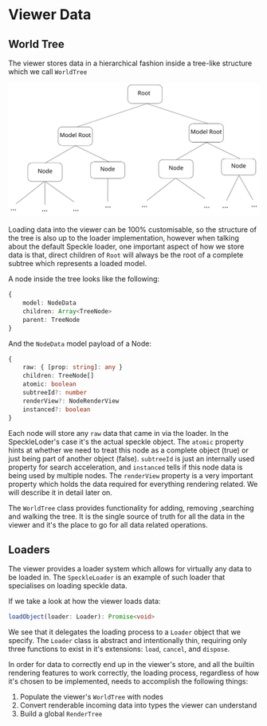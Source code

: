 # Viewer Data

## World Tree
The viewer stores data in a hierarchical fashion inside a tree-like structure which we call `WorldTree`

![Viewer Data](./img/tree.svg "Viewer Data")

Loading data into the viewer can be 100% customisable, so the structure of the tree is also up to the loader implementation, however when talking about the default Speckle loader, one important aspect of how we store data is that, direct children of `Root` will always be the root of a complete subtree which represents a loaded model.

A node inside the tree looks like the following:
```typescript
{
    model: NodeData
    children: Array<TreeNode>
    parent: TreeNode
}
```
And the `NodeData` model payload of a Node:
```typescript
{
    raw: { [prop: string]: any }
    children: TreeNode[]
    atomic: boolean
    subtreeId?: number
    renderView?: NodeRenderView
    instanced?: boolean
}
```
Each node will store any `raw` data that came in via the loader. In the SpeckleLoder's case it's the actual speckle object. The `atomic` property hints at whether we need to treat this node as a complete object (true) or just being part of another object (false). `subtreeId` is just an internally used property for search acceleration, and `instanced` tells if this node data is being used by multiple nodes. The `renderView` property is a very important property which holds the data required for everything rendering related. We will describe it in detail later on.

The `WorldTree` class provides functionality for adding, removing ,searching and walking the tree. It is the single source of truth for all the data in the viewer and it's the place to go for all data related operations.


## Loaders
The viewer provides a loader system which allows for virtually any data to be loaded in. The `SpeckleLoader` is an example of such loader that specialises on loading speckle data.

If we take a look at how the viewer loads data:
```typescript
loadObject(loader: Loader): Promise<void>
```
We see that it delegates the loading process to a `Loader` object that we specify. The `Loader` class is abstract and intentionally thin, requiring only three functions to exist in it's extensions: `load`, `cancel`, and `dispose`.

In order for data to correctly end up in the viewer's store, and all the builtin rendering features to work correctly, the loading process, regardless of how it's chosen to be implemented, needs to accomplish the following things:

1. Populate the viewer's `WorldTree` with nodes
2. Convert renderable incoming data into types the viewer can understand
3. Build a global `RenderTree`